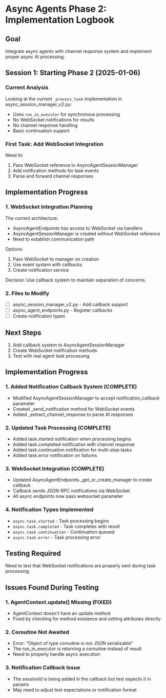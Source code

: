 # Async Agents Phase 2: Implementation Logbook

## Goal
Integrate async agents with channel response system and implement proper async AI processing.

## Session 1: Starting Phase 2 (2025-01-06)

### Current Analysis
Looking at the current `_process_task` implementation in async_session_manager_v2.py:
- Uses `run_in_executor` for synchronous processing
- No WebSocket notifications for results
- No channel response handling
- Basic continuation support

### First Task: Add WebSocket Integration
Need to:
1. Pass WebSocket reference to AsyncAgentSessionManager
2. Add notification methods for task events
3. Parse and forward channel responses

## Implementation Progress

### 1. WebSocket Integration Planning
The current architecture:
- AsyncAgentEndpoints has access to WebSocket via handlers
- AsyncAgentSessionManager is created without WebSocket reference
- Need to establish communication path

Options:
1. Pass WebSocket to manager on creation
2. Use event system with callbacks
3. Create notification service

Decision: Use callback system to maintain separation of concerns.

### 2. Files to Modify
- [ ] async_session_manager_v2.py - Add callback support
- [ ] async_agent_endpoints.py - Register callbacks
- [ ] Create notification types

## Next Steps
1. Add callback system to AsyncAgentSessionManager
2. Create WebSocket notification methods
3. Test with real agent task processing

## Implementation Progress

### 1. Added Notification Callback System (COMPLETE)
- Modified AsyncAgentSessionManager to accept notification_callback parameter
- Created _send_notification method for WebSocket events
- Added _extract_channel_response to parse AI responses

### 2. Updated Task Processing (COMPLETE)
- Added task.started notification when processing begins
- Added task.completed notification with channel response
- Added task.continuation notification for multi-step tasks
- Added task.error notification on failures

### 3. WebSocket Integration (COMPLETE)
- Updated AsyncAgentEndpoints._get_or_create_manager to create callback
- Callback sends JSON-RPC notifications via WebSocket
- All async endpoints now pass websocket parameter

### 4. Notification Types Implemented
- `async.task.started` - Task processing begins
- `async.task.completed` - Task completes with result
- `async.task.continuation` - Continuation queued
- `async.task.error` - Task processing error

## Testing Required
Need to test that WebSocket notifications are properly sent during task processing.

## Issues Found During Testing

### 1. AgentContext.update() Missing (FIXED)
- AgentContext doesn't have an update method
- Fixed by checking for method existence and setting attributes directly

### 2. Coroutine Not Awaited
- Error: "Object of type coroutine is not JSON serializable"
- The run_in_executor is returning a coroutine instead of result
- Need to properly handle async execution

### 3. Notification Callback Issue
- The sessionId is being added in the callback but test expects it in params
- May need to adjust test expectations or notification format